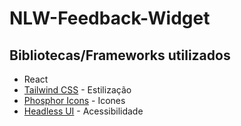 # NLW-Feedback-Widget

## Bibliotecas/Frameworks utilizados
- React
- [Tailwind CSS](https://tailwindcss.com/) - Estilização
- [Phosphor Icons](https://phosphoricons.com/) - Icones
- [Headless UI](https://headlessui.dev/) - Acessibilidade
